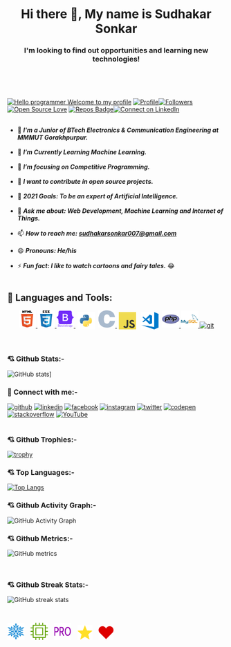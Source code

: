 <h1  align="center" >
Hi there 👋, My name is Sudhakar Sonkar
</h1>
<h3 align="center">I'm looking to find out opportunities and learning new technologies!</h3>

</br></br></br>

[![Hello programmer Welcome to my profile](https://img.shields.io/badge/Hello_Developers-Welcome-gold.svg?style=flat&logo=github)](https://github.com/SudhakarSonkar) [![Profile](https://Visitor-badge.glitch.me/badge?page_id=SudhakarSonkar.profileviews-badge)](https://github.com/SudhakarSonkar)[![Followers](https://img.shields.io/github/followers/SudhakarSonkar?style=social)](https://github.com/SudhakarSonkar?tab=followers) [![Open Source Love](https://badges.frapsoft.com/os/v2/open-source.svg?v=103)](https://github.com/SudhakarSonkar) [![Repos Badge](https://badges.pufler.dev/repos/SudhakarSonkar)](https://github.com/SudhakarSonkar?tab=repositories)[![Connect on LinkedIn](https://img.shields.io/badge/--linkedin?label=LinkedIn&logo=LinkedIn&style=social)](https://www.linkedin.com/in/sudhakar-sonkar/)
<br><br>

- 🔭 ***I'm a Junior of BTech Electronics & Communication Engineering at MMMUT Gorakhpurpur.***</br></br>
- 🌱 ***I’m Currently Learning Machine Learning.***</br></br>
- 🥅 ***I’m focusing on Competitive Programming.***</br></br>
- 👯 ***I want to contribute in open source projects.***</br></br>
- 🎯 ***2021 Goals: To be an expert of Artificial Intelligence.***</br></br>
- 💬 ***Ask me about: Web Development, Machine Learning and Internet of Things.***</br></br>
- 📫 ***How to reach me: sudhakarsonkar007@gmail.com***</br></br>
- 😄 ***Pronouns: He/his***</br></br>
- ⚡ ***Fun fact: I like to watch cartoons and fairy tales.*** 😂</br></br>


## 🧰 Languages and Tools:
<p align="center">
 <a href="https://www.w3.org/html/" target="_blank"> <img src="https://raw.githubusercontent.com/devicons/devicon/master/icons/html5/html5-original-wordmark.svg" alt="html5" width="40" height="40"/> </a> 
<a href="https://www.w3schools.com/css/" target="_blank"> <img src="https://raw.githubusercontent.com/devicons/devicon/master/icons/css3/css3-original-wordmark.svg" alt="css3" width="40" height="40"/> </a> 
 <a href="https://getbootstrap.com" target="_blank"> <img src="https://raw.githubusercontent.com/devicons/devicon/master/icons/bootstrap/bootstrap-plain-wordmark.svg" alt="bootstrap" width="40" height="40"/> </a> 
<img src="https://raw.githubusercontent.com/github/explore/80688e429a7d4ef2fca1e82350fe8e3517d3494d/topics/python/python.png" alt="Python" height="40" style="vertical-align:top; margin:4px">
 <a href="https://www.cprogramming.com/" target="_blank"> <img src="https://raw.githubusercontent.com/devicons/devicon/master/icons/c/c-original.svg" alt="c" width="40" height="40"/> </a>
<img src="https://raw.githubusercontent.com/github/explore/80688e429a7d4ef2fca1e82350fe8e3517d3494d/topics/javascript/javascript.png" alt="Javascript" height="40" style="vertical-align:top; margin:4px">
<img src="https://raw.githubusercontent.com/github/explore/80688e429a7d4ef2fca1e82350fe8e3517d3494d/topics/visual-studio-code/visual-studio-code.png" alt="VS Code" height="40" style="vertical-align:top; margin:4px">
 <a href="https://www.php.net" target="_blank"> <img src="https://raw.githubusercontent.com/devicons/devicon/master/icons/php/php-original.svg" alt="php" width="40" height="40"/> </a>
<a href="https://www.mysql.com/" target="_blank"> <img src="https://raw.githubusercontent.com/devicons/devicon/master/icons/mysql/mysql-original-wordmark.svg" alt="mysql" width="40" height="40"/> </a> 
<a href="https://git-scm.com/" target="_blank"> <img src="https://www.vectorlogo.zone/logos/git-scm/git-scm-icon.svg" alt="git" width="40" height="40"/> </a>  </p>
</p></br>


### 💘 Github Stats:-
![GitHub stats](https://github-readme-stats.vercel.app/api?username=SudhakarSonkar&theme=radical)]
</br>


### 🤝 Connect with me:-
[<img src='https://cdn.jsdelivr.net/npm/simple-icons@3.0.1/icons/github.svg' alt='github' height='40'>](https://github.com/SudhakarSonkar)  [<img src='https://cdn.jsdelivr.net/npm/simple-icons@3.0.1/icons/linkedin.svg' alt='linkedin' height='40'>](https://www.linkedin.com/in/https://www.linkedin.com/in/sudhakar-sonkar//)  [<img src='https://cdn.jsdelivr.net/npm/simple-icons@3.0.1/icons/facebook.svg' alt='facebook' height='40'>](https://www.facebook.com/https://www.facebook.com/sudhakarsonkar007/)  [<img src='https://cdn.jsdelivr.net/npm/simple-icons@3.0.1/icons/instagram.svg' alt='instagram' height='40'>](https://www.instagram.com/https://www.instagram.com/sudhakar_sonkar//)  [<img src='https://cdn.jsdelivr.net/npm/simple-icons@3.0.1/icons/twitter.svg' alt='twitter' height='40'>](https://twitter.com/https://twitter.com/_sudhakarsonkar)  [<img src='https://cdn.jsdelivr.net/npm/simple-icons@3.0.1/icons/codepen.svg' alt='codepen' height='40'>](https://codepen.io/https://codepen.io/sudhakarsonkar)  [<img src='https://cdn.jsdelivr.net/npm/simple-icons@3.0.1/icons/stackoverflow.svg' alt='stackoverflow' height='40'>](https://stackoverflow.com/users/https://stackoverflow.com/users/15206670/sudhakar-sonkar)  [<img src='https://cdn.jsdelivr.net/npm/simple-icons@3.0.1/icons/youtube.svg' alt='YouTube' height='40'>](https://www.youtube.com/channel/https://www.youtube.com/channel/uc4eu1f3ponzlvwq1hfk1pea)  
</br>


### 💘 Github Trophies:-
[![trophy](https://github-profile-trophy.vercel.app/?username=SudhakarSonkar&theme=gruvbox)](https://github.com/SudhakarSonkar/github-profile-trophy)
</br>

### 💘 Top Languages:-
[![Top Langs](https://github-readme-stats.vercel.app/api/top-langs/?username=SudhakarSonkar&layout=compact&theme=vision-friendly-dark&langs_count=6)](https://github.com/SudhakarSonkar/github-readme-stats)
</br>

### 💘 Github Activity Graph:-
![GitHub Activity Graph](https://activity-graph.herokuapp.com/graph?username=SudhakarSonkar)
</br>

### 💘 Github Metrics:-
![GitHub metrics](https://metrics.lecoq.io/SudhakarSonkar)  

</br>

### 💘 Github Streak Stats:-
![GitHub streak stats](https://github-readme-streak-stats.herokuapp.com/?user=SudhakarSonkar)  

</br>


<a href='https://archiveprogram.github.com/'><img src='https://raw.githubusercontent.com/acervenky/animated-github-badges/master/assets/acbadge.gif' width='40' height='40'></a> <a href='https://docs.github.com/en/developers'><img src='https://raw.githubusercontent.com/acervenky/animated-github-badges/master/assets/devbadge.gif' width='40' height='40'></a> <a href='https://github.com/pricing'><img src='https://raw.githubusercontent.com/acervenky/animated-github-badges/master/assets/pro.gif' width='40' height='40'></a> <a href='https://stars.github.com/'><img src='https://raw.githubusercontent.com/acervenky/animated-github-badges/master/assets/starbadge.gif' width='35' height='35'></a> <a href='https://docs.github.com/en/github/supporting-the-open-source-community-with-github-sponsors'><img src='https://raw.githubusercontent.com/acervenky/animated-github-badges/master/assets/sponsorbadge.gif' width='35' height='35'></a> 
